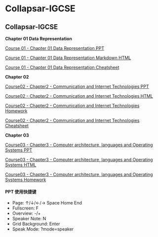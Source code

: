 # Collapsar-IGCSE

## Collapsar-IGCSE

**Chapter 01 Data Representation**

[Course 01 - Chapter 01 Data Representation PPT](http://ppt.yuketang.net/igcse/IGCSE-Chapter-01-Data-Representation/IGCSE-Chapter-01-Data-Representation.html#slide=1)

[Course 01 - Chapter 01 Data Representation Markdown HTML](http://ppt.yuketang.net/igcse/Chapter1-Data-Representation.html)

[Course 01 - Chapter 01 Data Representation Cheatsheet](http://ppt.yuketang.net/igcse/igcse\_cheatsheet\_c1\_information.pdf)

**Chapter 02**

[Course02 - Chapter2 - Communication and Internet Technologies PPT](http://ppt.yuketang.net/igcse/IGCSE-Chapter-02-Communication-and-Internet-Technologies/IGCSE-Chapter-02-Communication-and-Internet-Technologies.html#slide=1)

[Course02 - Chapter2 - Communication and Internet Technologies HTML](https://ppt.yuketang.net/igcse/Chapter2-Communication-and-Internet-Technologies.html)

[Course02 - Chapter2 - Communication and Internet Technologies Homework](http://ppt.yuketang.net/igcse/Chapter-02-Communication-and-Internet-Technologies-Homework.pdf)

[Course02 - Chapter2 - Communication and Internet Technologies Cheatsheet](http://ppt.yuketang.net/igcse/igcse\_cheatsheet\_c2\_network.pdf)

**Chapter 03**

[Course03 - Chapter3 - Computer architecture, languages and Operating Systems PPT](http://ppt.yuketang.net/igcse/IGCSE-Chapter-03-Computer-architecture-languages-and-Operating-Systems/IGCSE-Chapter-03-Computer-architecture-languages-and-Operating-Systems.html)

[Course03 - Chapter3 - Computer architecture, languages and Operating Systems HTML](http://ppt.yuketang.net/igcse/Chapter3-Computer-architecture-languages-and-Operating-Systems.html)

[Course03 - Chapter3 - Computer architecture, languages and Operating Systems Homework](http://ppt.yuketang.net/igcse/Chapter-03-Computer-architecture-languages-and-Operating-Systems.pdf)

#### PPT 使用快捷键

* Page: ↑/↓/←/→ Space Home End
* Fullscreen: F
* Overview: -/+
* Speaker Note: N
* Grid Background: Enter
* Speak Mode: ?mode=speaker
